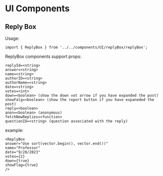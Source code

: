 # UI Components

## Reply Box

Usage: 

`import { ReplyBox } from '../../components/UI/replyBox/replyBox';`

ReplyBox components support props:

```
replyId=<string>
answer=<string>
name=<string>
authorID=<string>
authorName=<string>
date=<string>
votes=<int>
down=<boolean> (show the down vot arrow if you have expanded the post)
showFalg=<boolean> (show the report button if you have expaneded the post)
reply=<boolean>
anon=<boolean> (anonymous)
fetchNewReplies=<function>
questionID=<string> (question associated with the reply)
```

example:

```
<ReplyBox 
answer="Use sort(vector.begin(), vector.end())" 
name="Professor" 
date="9/28/2023" 
votes={2} 
down={true} 
showFlag={true}
/>